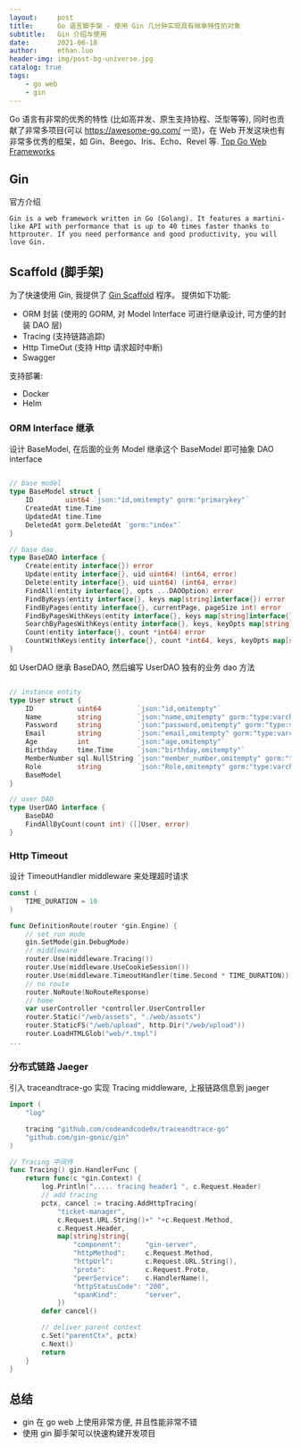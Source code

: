 ```yaml
---
layout:     post
title:      Go 语言脚手架 - 使用 Gin 几分钟实现具有继承特性的对象
subtitle:   Gin 介绍与使用
date:       2021-06-18
author:     ethan.luo
header-img: img/post-bg-universe.jpg
catalog: true
tags:
    - go web
    - gin
---
```


Go 语言有非常的优秀的特性 (比如高并发、原生支持协程、泛型等等), 同时也贡献了非常多项目(可以 https://awesome-go.com/ 一览)，在 Web 开发这块也有非常多优秀的框架，如 Gin、Beego、Iris、Echo、Revel 等.
[Top Go Web Frameworks](https://github.com/mingrammer/go-web-framework-stars)

## Gin
官方介绍
```text
Gin is a web framework written in Go (Golang). It features a martini-like API with performance that is up to 40 times faster thanks to httprouter. If you need performance and good productivity, you will love Gin.
```

## Scaffold (脚手架)
为了快速使用 Gin, 我提供了 [Gin Scaffold](https://github.com/codeandcode0x/goAlltime/tree/main/go-web/gin-scaffold) 程序。
提供如下功能:
- ORM 封装 (使用的 GORM, 对 Model Interface 可进行继承设计, 可方便的封装 DAO 层)
- Tracing (支持链路追踪)
- Http TimeOut (支持 Http 请求超时中断)
- Swagger

支持部署:
- Docker
- Helm

### ORM Interface 继承
设计 BaseModel, 在后面的业务 Model 继承这个 BaseModel 即可抽象 DAO interface
```go

// base model
type BaseModel struct {
	ID        uint64 `json:"id,omitempty" gorm:"primarykey"`
	CreatedAt time.Time
	UpdatedAt time.Time
	DeletedAt gorm.DeletedAt `gorm:"index"`
}

// base dao
type BaseDAO interface {
	Create(entity interface{}) error
	Update(entity interface{}, uid uint64) (int64, error)
	Delete(entity interface{}, uid uint64) (int64, error)
	FindAll(entity interface{}, opts ...DAOOption) error
	FindByKeys(entity interface{}, keys map[string]interface{}) error
	FindByPages(entity interface{}, currentPage, pageSize int) error
	FindByPagesWithKeys(entity interface{}, keys map[string]interface{}, currentPage, pageSize int) error
	SearchByPagesWithKeys(entity interface{}, keys, keyOpts map[string]interface{}, currentPage, pageSize int) error
	Count(entity interface{}, count *int64) error
	CountWithKeys(entity interface{}, count *int64, keys, keyOpts map[string]interface{}) error
}
```
如 UserDAO 继承 BaseDAO, 然后编写 UserDAO 独有的业务 dao 方法
```go

// instance entity
type User struct {
	ID           uint64         `json:"id,omitempty"`
	Name         string         `json:"name,omitempty" gorm:"type:varchar(255)"`
	Password     string         `json:"password,omitempty" gorm:"type:varchar(1000)"`
	Email        string         `json:"email,omitempty" gorm:"type:varchar(255)"`
	Age          int            `json:"age,omitempty"`
	Birthday     time.Time      `json:"birthday,omitempty"`
	MemberNumber sql.NullString `json:"member_number,omitempty" gorm:"type:varchar(255)"`
	Role         string         `json:"Role,omitempty" gorm:"type:varchar(100)"`
	BaseModel
}

// user DAO
type UserDAO interface {
	BaseDAO
	FindAllByCount(count int) ([]User, error)
}
```

### Http Timeout
设计 TimeoutHandler middleware 来处理超时请求
```go
const (
	TIME_DURATION = 10
)

func DefinitionRoute(router *gin.Engine) {
	// set run mode
	gin.SetMode(gin.DebugMode)
	// middleware
	router.Use(middleware.Tracing())
	router.Use(middleware.UseCookieSession())
	router.Use(middleware.TimeoutHandler(time.Second * TIME_DURATION))
	// no route
	router.NoRoute(NoRouteResponse)
	// home
	var userController *controller.UserController
	router.Static("/web/assets", "./web/assets")
	router.StaticFS("/web/upload", http.Dir("/web/upload"))
	router.LoadHTMLGlob("web/*.tmpl")
...

```

### 分布式链路 Jaeger
引入 traceandtrace-go 实现 Tracing middleware, 上报链路信息到 jaeger
```go
import (
	"log"

	tracing "github.com/codeandcode0x/traceandtrace-go"
	"github.com/gin-gonic/gin"
)

// Tracing 中间件
func Tracing() gin.HandlerFunc {
	return func(c *gin.Context) {
		log.Println("..... tracing header1 ", c.Request.Header)
		// add tracing
		pctx, cancel := tracing.AddHttpTracing(
			"ticket-manager",
			c.Request.URL.String()+" "+c.Request.Method,
			c.Request.Header,
			map[string]string{
				"component":      "gin-server",
				"httpMethod":     c.Request.Method,
				"httpUrl":        c.Request.URL.String(),
				"proto":          c.Request.Proto,
				"peerService":    c.HandlerName(),
				"httpStatusCode": "200",
				"spanKind":       "server",
			})
		defer cancel()

		// deliver parent context
		c.Set("parentCtx", pctx)
		c.Next()
		return
	}
}

```

## 总结
- gin 在 go web 上使用非常方便, 并且性能非常不错 
- 使用 gin 脚手架可以快速构建开发项目






